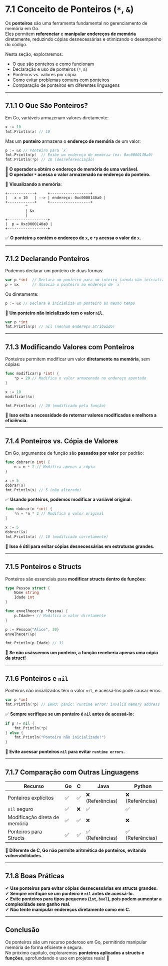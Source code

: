 # **7.1 Conceito de Ponteiros (`*`, `&`)**

Os **ponteiros** são uma ferramenta fundamental no gerenciamento de memória em Go.  
Eles permitem **referenciar** e **manipular endereços de memória** diretamente, reduzindo cópias desnecessárias e otimizando o desempenho do código.

Nesta seção, exploraremos:

- O que são ponteiros e como funcionam
- Declaração e uso de ponteiros (`*`, `&`)
- Ponteiros vs. valores por cópia
- Como evitar problemas comuns com ponteiros
- Comparação de ponteiros em diferentes linguagens

---

## **7.1.1 O Que São Ponteiros?**

Em Go, variáveis armazenam valores diretamente:

```go
x := 10
fmt.Println(x) // 10
```

Mas um **ponteiro** armazena o **endereço de memória** de um valor:

```go
p := &x // Ponteiro para `x`
fmt.Println(p)  // Exibe um endereço de memória (ex: 0xc0000140a0)
fmt.Println(*p) // 10 (desreferenciação)
```

📌 **O operador `&` obtém o endereço de memória de uma variável.**  
📌 **O operador `*` acessa o valor armazenado no endereço do ponteiro.**  

🔎 **Visualizando a memória**:

```
+------------+     +------------------+
|   x = 10   | --> | endereço: 0xc0000140a0 |
+------------+     +------------------+
         ^
         | &x
         |
+------------------+
|  p = 0xc0000140a0 |
+------------------+
```

✅ **O ponteiro `p` contém o endereço de `x`, e `*p` acessa o valor de `x`.**

---

## **7.1.2 Declarando Ponteiros**

Podemos declarar um ponteiro de duas formas:

```go
var p *int  // Declara um ponteiro para um inteiro (ainda não inicializado)
p = &x      // Associa o ponteiro ao endereço de `x`
```

Ou diretamente:

```go
p := &x // Declara e inicializa um ponteiro ao mesmo tempo
```

📌 **Um ponteiro não inicializado tem o valor `nil`.**

```go
var p *int
fmt.Println(p) // nil (nenhum endereço atribuído)
```

---

## **7.1.3 Modificando Valores com Ponteiros**

Ponteiros permitem modificar um valor **diretamente na memória**, sem cópias:

```go
func modificar(p *int) {
    *p = 20 // Modifica o valor armazenado no endereço apontado
}

x := 10
modificar(&x)

fmt.Println(x) // 20 (modificado pela função)
```

📌 **Isso evita a necessidade de retornar valores modificados e melhora a eficiência.**

---

## **7.1.4 Ponteiros vs. Cópia de Valores**

Em Go, argumentos de função são **passados por valor** por padrão:

```go
func dobrar(n int) {
    n = n * 2 // Modifica apenas a cópia
}

x := 5
dobrar(x)
fmt.Println(x) // 5 (não alterado)
```

✅ **Usando ponteiros, podemos modificar a variável original:**

```go
func dobrar(n *int) {
    *n = *n * 2 // Modifica o valor original
}

x := 5
dobrar(&x)
fmt.Println(x) // 10 (modificado corretamente)
```

📌 **Isso é útil para evitar cópias desnecessárias em estruturas grandes.**

---

## **7.1.5 Ponteiros e Structs**

Ponteiros são essenciais para **modificar structs dentro de funções**:

```go
type Pessoa struct {
    Nome string
    Idade int
}

func envelhecer(p *Pessoa) {
    p.Idade++ // Modifica o valor diretamente
}

p := Pessoa{"Alice", 30}
envelhecer(&p)

fmt.Println(p.Idade) // 31
```

📌 **Se não usássemos um ponteiro, a função receberia apenas uma cópia da struct!**

---

## **7.1.6 Ponteiros e `nil`**

Ponteiros não inicializados têm o valor `nil`, e acessá-los pode causar erros:

```go
var p *int
fmt.Println(*p) // ERRO: panic: runtime error: invalid memory address
```

✅ **Sempre verifique se um ponteiro é `nil` antes de acessá-lo:**

```go
if p != nil {
    fmt.Println(*p)
} else {
    fmt.Println("Ponteiro não inicializado!")
}
```

📌 **Evite acessar ponteiros `nil` para evitar `runtime errors`.**

---

## **7.1.7 Comparação com Outras Linguagens**

| Recurso | Go | C | Java | Python |
|---------|----|----|------|--------|
| Ponteiros explícitos | ✅ | ✅ | ❌ (Referências) | ❌ (Referências) |
| `nil` seguro | ✅ | ❌ | ✅ | ✅ |
| Modificação direta de memória | ✅ | ✅ | ❌ | ❌ |
| Ponteiros para Structs | ✅ | ✅ | ✅ (Referências) | ✅ (Referências) |

📌 **Diferente de C, Go não permite aritmética de ponteiros, evitando vulnerabilidades.**

---

## **7.1.8 Boas Práticas**

✔ **Use ponteiros para evitar cópias desnecessárias em structs grandes.**  
✔ **Sempre verifique se um ponteiro é `nil` antes de acessá-lo.**  
✔ **Evite ponteiros para tipos pequenos (`int`, `bool`), pois podem aumentar a complexidade sem ganho real.**  
✔ **Não tente manipular endereços diretamente como em C.**  

---

## **Conclusão**

Os ponteiros são um recurso poderoso em Go, permitindo manipular memória de forma eficiente e segura.  
No próximo capítulo, exploraremos **ponteiros aplicados a structs e funções**, aprofundando o uso em projetos reais! 🚀
